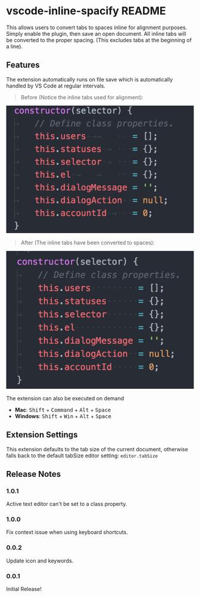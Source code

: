 # vscode-inline-spacify README

This allows users to convert tabs to spaces inline for alignment purposes. Simply enable the plugin, then save an open document. All inline tabs will be converted to the proper spacing. (This excludes tabs at the beginning of a line).

## Features
The extension automatically runs on file save which is automatically handled by VS Code
at regular intervals.

> Before (Notice the inline tabs used for alignment):

![Before](https://github.com/benjaminprojas/vscode-inline-spacify/raw/master/images/before.png)

> After (The inline tabs have been converted to spaces):

![After](https://github.com/benjaminprojas/vscode-inline-spacify/raw/master/images/after.png)


The extension can also be executed on demand

- **Mac**: <kbd>Shift</kbd> + <kbd>Command</kbd> + <kbd>Alt</kbd> + <kbd>Space</kbd>
- **Windows**: <kbd>Shift</kbd> + <kbd>Win</kbd> + <kbd>Alt</kbd> + <kbd>Space</kbd>

## Extension Settings

This extension defaults to the tab size of the current document, otherwise falls back to the default tabSize editor setting: `editor.tabSize`

## Release Notes

### 1.0.1

Active text editor can't be set to a class property.

### 1.0.0

Fix context issue when using keyboard shortcuts.

### 0.0.2

Update icon and keywords.

### 0.0.1

Initial Release!